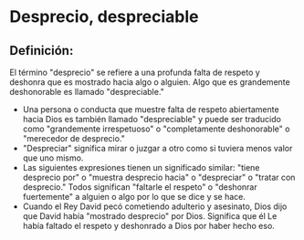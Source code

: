 # Desprecio, despreciable

## Definición: 

El término "desprecio" se refiere a una profunda falta de respeto y deshonra que es mostrado hacia algo o alguien. Algo que es grandemente deshonorable es llamado "despreciable."

* Una persona o conducta que muestre falta de respeto abiertamente hacia Dios es también llamado  "despreciable" y puede ser traducido como  "grandemente irrespetuoso" o "completamente deshonorable" o "merecedor de desprecio."
* "Despreciar" significa mirar o juzgar a otro como si tuviera menos valor que uno mismo.
* Las siguientes expresiones tienen un significado similar: "tiene desprecio por" o "muestra desprecio hacia" o "despreciar" o "tratar con desprecio."  Todos significan "faltarle el respeto"  o "deshonrar fuertemente" a alguien o algo por lo que se dice y se hace.
* Cuando el Rey David pecó cometiendo adulterio y asesinato, Dios dijo que David había "mostrado desprecio" por Dios.  Significa que él Le había faltado el respeto y deshonrado a Dios por haber hecho eso.

